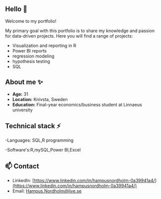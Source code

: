 ## Hello 👋

Welcome to my portfolio!
 
My primary goal with this portfolio is to share my knowledge and passion for data-driven projects. Here you will find a range of projects:
- Visualization and reporting in R
- Power BI reports 
- regression modeling
- hypothesis testing
- SQL 

## About me ✨

- **Age:** 31
- **Location:** Knivsta, Sweden
- **Education:** Final-year economics/business student at Linnaeus university

## Technical stack ⚡
-Languages: SQL,R programming

-Software's:R,mySQL,Power BI,Excel

## 📫 Contact
- LinkedIn: [https://www.linkedin.com/in/hampusnordholm-0a39941a4/](https://www.linkedin.com/in/hampusnordholm-0a39941a4/)
- Email: Hampus.Nordholm@live.se
<!--
**HNordholm/HNordholm** is a ✨ _special_ ✨ repository because its `README.md` (this file) appears on your GitHub profile.

Here are some ideas to get you started:

- 🔭 I’m currently working on ...
- 🌱 I’m currently learning ...
- 👯 I’m looking to collaborate on ...
- 🤔 I’m looking for help with ...
- 💬 Ask me about ...
- 📫 How to reach me: ...
- 😄 Pronouns: ...
- ⚡ Fun fact: ...
-->
